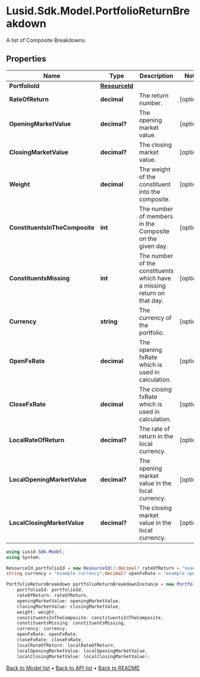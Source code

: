 # Lusid.Sdk.Model.PortfolioReturnBreakdown
A list of Composite Breakdowns.

## Properties

Name | Type | Description | Notes
------------ | ------------- | ------------- | -------------
**PortfolioId** | [**ResourceId**](ResourceId.md) |  | 
**RateOfReturn** | **decimal** | The return number. | [optional] 
**OpeningMarketValue** | **decimal?** | The opening market value. | [optional] 
**ClosingMarketValue** | **decimal?** | The closing market value. | [optional] 
**Weight** | **decimal** | The weight of the constituent into the composite. | [optional] 
**ConstituentsInTheComposite** | **int** | The number of members in the Composite on the given day. | [optional] 
**ConstituentsMissing** | **int** | The number of the constituents which have a missing return on that day. | [optional] 
**Currency** | **string** | The currency of the portfolio. | [optional] 
**OpenFxRate** | **decimal** | The opening fxRate which is used in calculation. | [optional] 
**CloseFxRate** | **decimal** | The closing fxRate which is used in calculation. | [optional] 
**LocalRateOfReturn** | **decimal?** | The rate of return in the local currency. | [optional] 
**LocalOpeningMarketValue** | **decimal?** | The opening market value in the local currency. | [optional] 
**LocalClosingMarketValue** | **decimal?** | The closing market value in the local currency. | [optional] 

```csharp
using Lusid.Sdk.Model;
using System;

ResourceId portfolioId = new ResourceId();decimal? rateOfReturn = "example rateOfReturn";decimal? weight = "example weight";
string currency = "example currency";decimal? openFxRate = "example openFxRate";decimal? closeFxRate = "example closeFxRate";

PortfolioReturnBreakdown portfolioReturnBreakdownInstance = new PortfolioReturnBreakdown(
    portfolioId: portfolioId,
    rateOfReturn: rateOfReturn,
    openingMarketValue: openingMarketValue,
    closingMarketValue: closingMarketValue,
    weight: weight,
    constituentsInTheComposite: constituentsInTheComposite,
    constituentsMissing: constituentsMissing,
    currency: currency,
    openFxRate: openFxRate,
    closeFxRate: closeFxRate,
    localRateOfReturn: localRateOfReturn,
    localOpeningMarketValue: localOpeningMarketValue,
    localClosingMarketValue: localClosingMarketValue);
```

[Back to Model list](../README.md#documentation-for-models) &#8226; [Back to API list](../README.md#documentation-for-api-endpoints) &#8226; [Back to README](../README.md)
